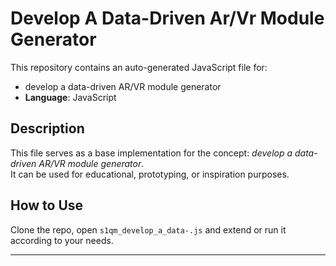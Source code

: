 # Develop A Data-Driven Ar/Vr Module Generator

This repository contains an auto-generated JavaScript file for:

- develop a data-driven AR/VR module generator
- **Language**: JavaScript

## Description

This file serves as a base implementation for the concept: *develop a data-driven AR/VR module generator*.  
It can be used for educational, prototyping, or inspiration purposes.

## How to Use

Clone the repo, open `s1qm_develop_a_data-.js` and extend or run it according to your needs.

---


